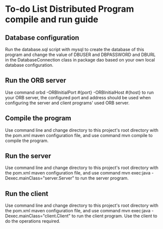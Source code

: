 # To-do List Distributed Program compile and run guide
## Database configuration
Run the database.sql script with mysql to create the database of this program and change the value of DBUSER and DBPASSWORD and DBURL in the DatabaseConnection class in package dao based on your own local database configuration.
## Run the ORB server
Use command orbd -ORBInitialPort #{port} -ORBInitialHost #{host} to run your ORB server, the configured port and address should be used when configuring the server and client programs' used ORB server.
## Compile the program
Use command line and change directory to this project's root directory with the pom.xml maven configuration file, and use command mvn compile to compile the program.
## Run the server
Use command line and change directory to this project's root directory with the pom.xml maven configuration file, and use command mvn exec:java -Dexec.mainClass="server.Server" to run the server program.
## Run the client
Use command line and change directory to this project's root directory with the pom.xml maven configuration file, and use command mvn exec:java -Dexec.mainClass="client.Client" to run the client program. Use the client to do the operations required.